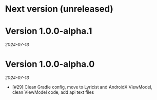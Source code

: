 # Next version (unreleased)

# Version 1.0.0-alpha.1
_2024-07-13_

# Version 1.0.0-alpha.0
_2024-07-13_

- [#29] Clean Gradle config, move to Lyricist and AndroidX ViewModel, clean ViewModel code, add api text files

  
